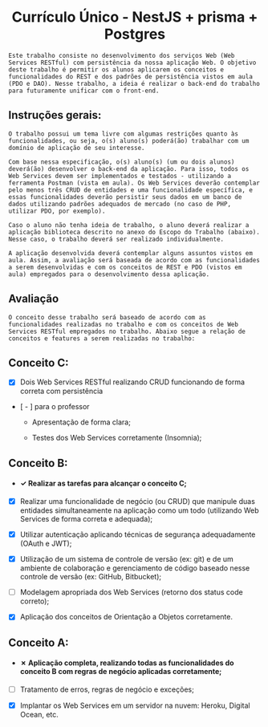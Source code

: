 <h1 align="center">
Currículo Único - NestJS + prisma + Postgres
</h1>

    Este trabalho consiste no desenvolvimento dos serviços Web (Web Services RESTful) com persistência da nossa aplicação Web. O objetivo deste trabalho é permitir os alunos aplicarem os conceitos e funcionalidades do REST e dos padrões de persistência vistos em aula (PDO e DAO). Nesse trabalho, a ideia é realizar o back-end do trabalho para futuramente unificar com o front-end.

## Instruções gerais:

    O trabalho possui um tema livre com algumas restrições quanto às funcionalidades, ou seja, o(s) aluno(s) poderá(ão) trabalhar com um domínio de aplicação de seu interesse. 

    Com base nessa especificação, o(s) aluno(s) (um ou dois alunos) deverá(ão) desenvolver o back-end da aplicação. Para isso, todos os Web Services devem ser implementados e testados - utilizando a ferramenta Postman (vista em aula). Os Web Services deverão contemplar pelo menos três CRUD de entidades e uma funcionalidade específica, e essas funcionalidades deverão persistir seus dados em um banco de dados utilizando padrões adequados de mercado (no caso de PHP, utilizar PDO, por exemplo).

    Caso o aluno não tenha ideia de trabalho, o aluno deverá realizar a aplicação biblioteca descrito no anexo do Escopo do Trabalho (abaixo). Nesse caso, o trabalho deverá ser realizado individualmente.

    A aplicação desenvolvida deverá contemplar alguns assuntos vistos em aula. Assim, a avaliação será baseada de acordo com as funcionalidades a serem desenvolvidas e com os conceitos de REST e PDO (vistos em aula) empregados para o desenvolvimento dessa aplicação.

## Avaliação

    O conceito desse trabalho será baseado de acordo com as funcionalidades realizadas no trabalho e com os conceitos de Web Services RESTful empregados no trabalho. Abaixo segue a relação de conceitos e features a serem realizadas no trabalho:

## Conceito C:
- [x] Dois Web Services RESTful realizando CRUD funcionando de forma correta com persistência

- [ - ] para o professor
  - Apresentação de forma clara;

  - Testes dos Web Services corretamente (Insomnia);
  

## Conceito B:

- #### &check; Realizar as tarefas para alcançar o conceito C;

- [x] Realizar uma funcionalidade de negócio (ou CRUD) que manipule duas entidades simultaneamente na aplicação como um todo (utilizando Web Services de forma correta e adequada);

- [x] Utilizar autenticação aplicando técnicas de segurança adequadamente (OAuth e JWT);

- [x] Utilização de um sistema de controle de versão (ex: git) e de um ambiente de colaboração e gerenciamento de código baseado nesse controle de versão (ex: GitHub, Bitbucket);

- [ ] Modelagem apropriada dos Web Services (retorno dos status code correto);

- [x] Aplicação dos conceitos de Orientação a Objetos corretamente.

## Conceito A:

 - #### &cross; Aplicação completa, realizando todas as funcionalidades do conceito B com regras de negócio aplicadas corretamente;

- [ ] Tratamento de erros, regras de negócio e exceções;

- [x] Implantar os Web Services em um servidor na nuvem: Heroku, Digital Ocean, etc.